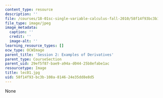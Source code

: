```yaml
---
content_type: resource
description: ''
file: /courses/18-01sc-single-variable-calculus-fall-2010/58f14f93bc3b108a814624e35dd8e8d5_lec01.jpg
file_type: image/jpeg
image_metadata:
  caption: ''
  credit: ''
  image-alt: ''
learning_resource_types: []
ocw_type: OCWImage
parent_title: 'Session 2: Examples of Derivatives'
parent_type: CourseSection
parent_uid: 29ef5f87-bae9-a94a-d044-25b8efabe1ac
resourcetype: Image
title: lec01.jpg
uid: 58f14f93-bc3b-108a-8146-24e35dd8e8d5
---
```

None

